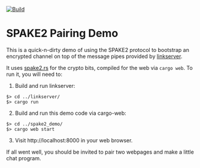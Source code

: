 [![Build](https://travis-ci.org/mozilla-services/pairsona.svg?branch=master)](https://travis-ci.org/mozilla-services/pairsona)

# SPAKE2 Pairing Demo

This is a quick-n-dirty demo of using
the SPAKE2 protocol to bootstrap an encrypted channel
on top of the message pipes provided by [linkserver](../linkserver/).

It uses [spake2.rs](https://github.com/warner/spake2.rs) for the crypto bits,
compiled for the web via `cargo web`.  To run it, you will need to:

1. Build and run linkserver:

```
$> cd ../linkserver/
$> cargo run
```

2. Build and run this demo code via cargo-web:

```
$> cd ../spake2_demo/
$> cargo web start
```

3. Visit http://localhost:8000 in your web browser.

If all went well, you should be invited to pair
two webpages and make a little chat program.

